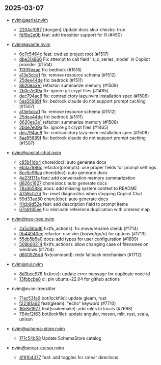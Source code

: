 ## 2025-03-07

* nvim@aerial.nvim
  - [2204cf087](https://github.com/stevearc/aerial.nvim/commit/2204cf08791449a6a2fd2ef187a29112eeefd989) [docgen] Update docs skip-checks: true
  - [fdf9e2e0b](https://github.com/stevearc/aerial.nvim/commit/fdf9e2e0b9d5e5a0b7861d76ef7cb0a28d345f9b) feat: add treesitter support for R (#450)

* nvim@avante.nvim
  - [6c7c5464c](https://github.com/yetone/avante.nvim/commit/6c7c5464ca0327a9acd022c9c02cec8bae64a073) feat: cwd ad project root (#1517)
  - [dbe31a866](https://github.com/yetone/avante.nvim/commit/dbe31a866a4a2fa30f520b3d94865e2ffab4cd86) Fix attempt to call field 'is_o_series_model' in Copilot provider (#1514)
  - [11305eaac](https://github.com/yetone/avante.nvim/commit/11305eaacd6f57cc19caab67f75e5c3d6d4958e6) fix: bedrock (#1516)
  - [a13e5dca1](https://github.com/yetone/avante.nvim/commit/a13e5dca1d631b5e0ccafad9e35bb342a888729c) fix: remove resource schema (#1512)
  - [25dee44de](https://github.com/yetone/avante.nvim/commit/25dee44de934029239f3ce76f6c22af952ed184d) fix: bedrock (#1511)
  - [8620ea3e1](https://github.com/yetone/avante.nvim/commit/8620ea3e12cfdb90aef2e8ce6f7d5e864758ab71) refactor: summarize memory (#1508)
  - [2b0e7e09a](https://github.com/yetone/avante.nvim/commit/2b0e7e09aedacb19955485cdf6a30138c09bcbd1) fix: ignore git crypt files (#1465)
  - [dec794ac8](https://github.com/yetone/avante.nvim/commit/dec794ac856baf3bad9f6820c1cc0632717ad0c8) fix: contradictory lazy.nvim installation spec (#1506)
  - [5aa55689f](https://github.com/yetone/avante.nvim/commit/5aa55689fffd8b99751af8571701fe0dea76e793) fix: bedrock claude do not support prompt caching (#1507)
  - [a13e5dca1](https://github.com/yetone/avante.nvim/commit/a13e5dca1d631b5e0ccafad9e35bb342a888729c) fix: remove resource schema (#1512)
  - [25dee44de](https://github.com/yetone/avante.nvim/commit/25dee44de934029239f3ce76f6c22af952ed184d) fix: bedrock (#1511)
  - [8620ea3e1](https://github.com/yetone/avante.nvim/commit/8620ea3e12cfdb90aef2e8ce6f7d5e864758ab71) refactor: summarize memory (#1508)
  - [2b0e7e09a](https://github.com/yetone/avante.nvim/commit/2b0e7e09aedacb19955485cdf6a30138c09bcbd1) fix: ignore git crypt files (#1465)
  - [dec794ac8](https://github.com/yetone/avante.nvim/commit/dec794ac856baf3bad9f6820c1cc0632717ad0c8) fix: contradictory lazy.nvim installation spec (#1506)
  - [5aa55689f](https://github.com/yetone/avante.nvim/commit/5aa55689fffd8b99751af8571701fe0dea76e793) fix: bedrock claude do not support prompt caching (#1507)

* nvim@copilot-chat.nvim
  - [c85b11db4](https://github.com/CopilotC-Nvim/CopilotChat.nvim/commit/c85b11db405a8e07999bb95dd7c5724707aabda8) chore(doc): auto generate docs
  - [eb3a7986c](https://github.com/CopilotC-Nvim/CopilotChat.nvim/commit/eb3a7986c4f03be37e947fd241fab0fdd0d6600b) refactor(prompts): use proper fields for prompt settings
  - [8ce5c96aa](https://github.com/CopilotC-Nvim/CopilotChat.nvim/commit/8ce5c96aa0c6aa939d55998e88c9e1aebc9d852d) chore(doc): auto generate docs
  - [4e23f171a](https://github.com/CopilotC-Nvim/CopilotChat.nvim/commit/4e23f171afd0667860537ae29d3708678114fd45) feat: add conversation memory summarization
  - [d826c1827](https://github.com/CopilotC-Nvim/CopilotChat.nvim/commit/d826c1827179cde461256d9ce0fb3098bc00e332) chore(doc): auto generate docs
  - [78a3b588d](https://github.com/CopilotC-Nvim/CopilotChat.nvim/commit/78a3b588d632471af6a3a6986bdb8e6f1267600a) docs: add missing system context to README
  - [4759cfc2d](https://github.com/CopilotC-Nvim/CopilotChat.nvim/commit/4759cfc2dc373ebe1adb79e3fd7132c1beb6bfd7) fix: reset diagnostics when stopping Copilot Chat
  - [59d33ad50](https://github.com/CopilotC-Nvim/CopilotChat.nvim/commit/59d33ad506a9d8347c29ea121a46d844f92fd94d) chore(doc): auto generate docs
  - [41cb9d52e](https://github.com/CopilotC-Nvim/CopilotChat.nvim/commit/41cb9d52ea26c4600424db6fe9b20c4e40545d5d) feat: add description field to prompt items
  - [67b9165ee](https://github.com/CopilotC-Nvim/CopilotChat.nvim/commit/67b9165ee92cea274fa8648eb1995317264e1a87) fix: eliminate reference duplication with ordered map

* nvim@neo-tree.nvim
  - [2a5c86bd6](https://github.com/nvim-neo-tree/neo-tree.nvim/commit/2a5c86bd61e6c60ab7c2cb029c5cf619e4ee0b3a) fix(fs_actions): fix move/rename check (#1714)
  - [0b44040ec](https://github.com/nvim-neo-tree/neo-tree.nvim/commit/0b44040ec7b8472dfc504bbcec735419347797ad) refactor: use vim.{bo/wo/go/o} for options (#1713)
  - [55db5b5a0](https://github.com/nvim-neo-tree/neo-tree.nvim/commit/55db5b5a00a57a4e6f66649630aad983a77f8438) docs: add types for user configuration (#1689)
  - [509b60214](https://github.com/nvim-neo-tree/neo-tree.nvim/commit/509b60214bee51312b9b11c37112f43f37c63a4b) fix(fs_actions): allow changing case of filenames on windows (#1704)
  - [d800526d4](https://github.com/nvim-neo-tree/neo-tree.nvim/commit/d800526d4b9508b96c76c7bb71136a5907df85bd) fix(command): redo fallback mechanism (#1712)

* nvim@nui.nvim
  - [8d3bce976](https://github.com/MunifTanjim/nui.nvim/commit/8d3bce9764e627b62b07424e0df77f680d47ffdb) fix(tree): update error message for duplicate node id
  - [13fbbcbe8](https://github.com/MunifTanjim/nui.nvim/commit/13fbbcbe815c3bbbb8c5977a12cfb0b9318deaf8) ci: pin ubuntu-22.04 for github actions

* nvim@nvim-treesitter
  - [71ac531a6](https://github.com/nvim-treesitter/nvim-treesitter/commit/71ac531a6301b6d5f4dc4d7157ffd8bd8d6d769e) bot(lockfile): update gleam, rust
  - [f22181a62](https://github.com/nvim-treesitter/nvim-treesitter/commit/f22181a62c47bf591fbfd6ada7d9a1156278d6e0) feat(gleam):  "echo" keyword (#7710)
  - [16e8e1977](https://github.com/nvim-treesitter/nvim-treesitter/commit/16e8e197717cc6a89d7bea46d5e3cde954f1500e) feat(snakemake): add rules to locals (#7698)
  - [794cf2f63](https://github.com/nvim-treesitter/nvim-treesitter/commit/794cf2f6309691d4e9d3945ae33943a3d90ddd84) bot(lockfile): update angular, meson, mlir, rust, scala, unison

* nvim@schema-store.nvim
  - [171c54b58](https://github.com/b0o/SchemaStore.nvim/commit/171c54b58076c7454c40da4dfba1aab21171c143) Update SchemaStore catalog

* nvim@smear-cursor.nvim
  - [4f91b4377](https://github.com/sphamba/smear-cursor.nvim/commit/4f91b437757c3f8648be978602c079e7c718c807) feat: add toggles for smear directions